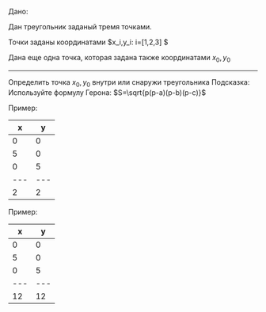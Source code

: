 Дано:

Дан треугольник заданый тремя точками.

Точки заданы координатами $x_i,y_i:  i=[1,2,3] $

Дана еще одна точка, которая задана также координатами $x_0,y_0$

---
Определить точка $x_0,y_0$  внутри или снаружи треугольника
Подсказка:
Используйте формулу Герона: $S=\sqrt{p(p-a)(p-b)(p-c)}$

Пример:

| x | y |
|---|---|
| 0 | 0 |
| 5 | 0 |
| 0 | 5 |
|---|---|
| 2 | 2 |



Пример:

| x | y |
|---|---|
| 0 | 0 |
| 5 | 0 |
| 0 | 5 |
|---|---|
| 12 | 12 |


